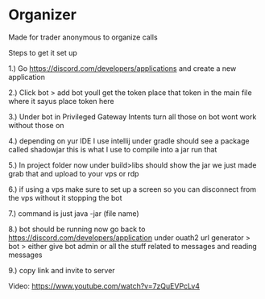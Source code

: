 # Organizer
Made for trader anonymous to organize calls

Steps to get it set up 

1.) Go https://discord.com/developers/applications and create a new application 

2.) Click bot > add bot youll get the token place that token in the main file where it sayus place token here

3.) Under bot in Privileged Gateway Intents turn all those on bot wont work without those on 

4.) depending on yur IDE I use intellij under gradle should see a package called shadowjar this is what I use to compile into a jar run that 

5.) In project folder now under build>libs should show the jar we just made grab that and upload to your vps or rdp 

6.) if using a vps make sure to set up a screen so you can disconnect from the vps without it stopping the bot 

7.) command is just java -jar (file name) 

8.) bot should be running now go back to https://discord.com/developers/application under ouath2 url generator > bot > either give bot admin or all the stuff related to messages and reading messages

9.) copy link and invite to server

Video: https://www.youtube.com/watch?v=7zQuEVPcLv4
